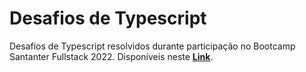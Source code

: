 # Desafios de Typescript

Desafios de Typescript resolvidos durante participação no Bootcamp Santanter Fullstack 2022. Disponíveis neste **[Link](https://github.com/lira1705/mentoria-typescript/tree/main/src/desafios)**.
